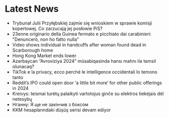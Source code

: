 # Latest News
-  Trybunał Julii Przyłębskiej zajmie się wnioskiem w sprawie komisji kopertowej. Co zarzucają jej posłowie PiS?
-  23enne originario della Guinea fermato e picchiato dai carabinieri: "Denuncerò, non ho fatto nulla"
-  Video shows individual in handcuffs after woman found dead in Scarborough home
-  Hong Kong Market ends lower
-  Azərbaycan “Avroviziya 2024” müsabiqəsində hansı mahnı ilə təmsil olunacaq?
-  TikTok e la privacy, ecco perché le intelligence occidentali lo temono tanto
-  Reddit’s IPO could open door ‘a little bit more’ for other public offerings in 2024
-  Kreivys: teismai turėtų palaikyti vartotojus ginče su elektros tiekėjais dėl netesybų
-  Нганну: Я ще не закінчив з боксом
-  KKM hesaplarındaki düşüş serisi devam ediyor
